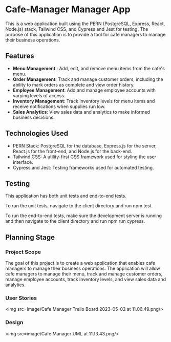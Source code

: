 # Cafe-Manager Manager App
This is a web application built using the PERN (PostgreSQL, Express, React, Node.js) stack, Tailwind CSS, and Cypress and Jest for testing. The purpose of this application is to provide a tool for cafe managers to manage their business operations.

## Features

* **Menu Management** : Add, edit, and remove menu items from the cafe's menu.
* **Order Management**: Track and manage customer orders, including the ability to mark orders as complete and view order history.
* **Employee Management**: Add and manage employee accounts with varying levels of access.
* **Inventory Management**: Track inventory levels for menu items and receive notifications when supplies run low.
* **Sales Analytics**: View sales data and analytics to make informed business decisions.

## Technologies Used

* PERN Stack: PostgreSQL for the database, Express.js for the server, React.js for the front-end, and Node.js for the back-end.
* Tailwind CSS: A utility-first CSS framework used for styling the user interface.
* Cypress and Jest: Testing frameworks used for automated testing.

<!---
Installation
1.Clone this repository using git clone.

2.Install dependencies by running npm install in both the root directory and the client directory.

3.Create a .env file in the root directory with the following environment variables:

PGUSER=your_postgresql_username
PGHOST=localhost
PGDATABASE=your_postgresql_database
PGPASSWORD=your_postgresql_password
PGPORT=5432

4.Start the development server by running npm run dev.
5.Navigate to http://localhost:3000 in your web browser to use the application.
--->

## Testing
This application has both unit tests and end-to-end tests.

To run the unit tests, navigate to the client directory and run npm test.

To run the end-to-end tests, make sure the development server is running and then navigate to the client directory and run npm run cypress.

## Planning Stage

### Project Scope
The goal of this project is to create a web application that enables cafe managers to manage their business operations. The application will allow cafe managers to manage their menu, track and manage customer orders, manage employee accounts, track inventory levels, and view sales data and analytics.

### User Stories

<img src=image/Cafe Manager Trello Board 2023-05-02 at 11.06.49.png/>

###  Design

<img src=image/Cafe Manager UML at 11.13.43.png/>

